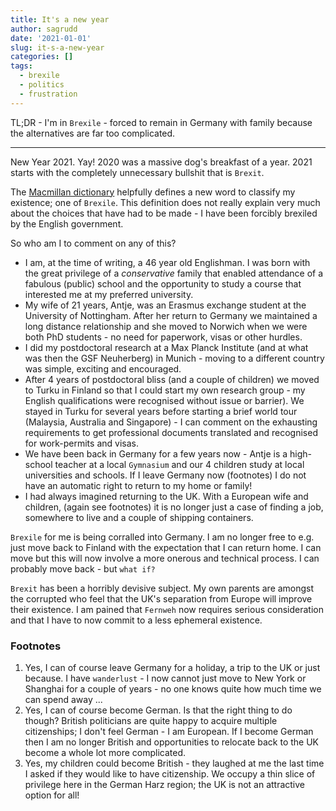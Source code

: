 ```yaml
---
title: It's a new year
author: sagrudd
date: '2021-01-01'
slug: it-s-a-new-year
categories: []
tags:
  - brexile
  - politics
  - frustration
---
```


TL;DR - I'm in `Brexile` - forced to remain in Germany with family because the
alternatives are far too complicated.
<!--more-->
---

New Year 2021. Yay! 2020 was a massive dog's breakfast of a year. 2021 starts
with the completely unnecessary bullshit that is `Brexit`. 

The [Macmillan dictionary](https://www.macmillandictionary.com/dictionary/british/brexile) 
helpfully defines a new word to classify my existence; one of `Brexile`. This
definition does not really explain very much about the choices that have had to
be made - I have been forcibly brexiled by the English government.

So who am I to comment on any of this?

* I am, at the time of writing, a 46 year old Englishman. I was born with the
great privilege of a *conservative* family that enabled attendance of a fabulous 
(public) school and the opportunity to study a course that interested me at my
preferred university.
* My wife of 21 years, Antje, was an Erasmus exchange student at the University
of Nottingham. After her return to Germany we maintained a long distance
relationship and she moved to Norwich when we were both PhD students - no need
for paperwork, visas or other hurdles.
* I did my postdoctoral research at a Max Planck Institute (and at what was then
the GSF Neuherberg) in Munich - moving to a different country was simple,
exciting and encouraged.
* After 4 years of postdoctoral bliss (and a couple of children) we moved to
Turku in Finland so that I could start my own research group - my English
qualifications were recognised without issue or barrier). We stayed in Turku
for several years before starting a brief world tour (Malaysia, Australia and
Singapore) - I can comment on the exhausting requirements to get professional
documents translated and recognised for work-permits and visas.
* We have been back in Germany for a few years now - Antje is a high-school
teacher at a local `Gymnasium` and our 4 children study at local universities
and schools. If I leave Germany now (footnotes) I do not have an automatic right
to return to my home or family!
* I had always imagined returning to the UK. With a European wife and children,
(again see footnotes) it is no longer just a case of finding a job, somewhere
to live and a couple of shipping containers.

`Brexile` for me is being corralled into Germany. I am no longer free to e.g. 
just move back to Finland with the expectation that I can return home. I can
move but this will now involve a more onerous and technical process. I can
probably move back - but `what if?`

`Brexit` has been a horribly devisive subject. My own parents are amongst the
corrupted who feel that the UK's separation from Europe will improve their
existence. I am pained that `Fernweh` now requires serious consideration and
that I have to now commit to a less ephemeral existence. 

### Footnotes

1.  Yes, I can of course leave Germany for a holiday, a trip to the UK or just
because. I have `wanderlust` - I now cannot just move to New York or Shanghai
for a couple of years - no one knows quite how much time we can spend away ...
2.  Yes, I can of course become German. Is that the right thing to do though?
British politicians are quite happy to acquire multiple citizenships; I don't
feel German - I am European. If I become German then I am no longer British and
opportunities to relocate back to the UK become a whole lot more complicated.
3.  Yes, my children could become British - they laughed at me the last time
I asked if they would like to have citizenship. We occupy a thin slice of
privilege here in the German Harz region; the UK is not an attractive option
for all!

